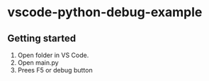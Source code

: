 # vscode-python-debug-example


## Getting started
1. Open folder in VS Code.
2. Open main.py
3. Prees F5 or debug button
